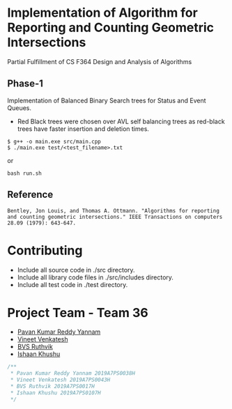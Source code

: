 # Implementation of Algorithm for Reporting and Counting Geometric Intersections

Partial Fulfillment of CS F364 Design and Analysis of Algorithms

## Phase-1

Implementation of Balanced Binary Search trees for Status and Event Queues.
- Red Black trees were chosen over AVL self balancing trees as red-black trees have faster insertion and deletion times.

```
$ g++ -o main.exe src/main.cpp
$ ./main.exe test/<test_filename>.txt
```
or
```
bash run.sh
```

## Reference
```
Bentley, Jon Louis, and Thomas A. Ottmann. "Algorithms for reporting and counting geometric intersections." IEEE Transactions on computers 28.09 (1979): 643-647.
```

# Contributing
- Include all source code in ./src directory.
- Include all library code files in ./src/includes directory.
- Include all test code in ./test directory.

# Project Team - Team 36

- [Pavan Kumar Reddy Yannam](https://github.com/PavanReddy28/)
- [Vineet Venkatesh](https://github.com/vineet891/)
- [BVS Ruthvik]()
- [Ishaan Khushu]()

```cpp
/**
 * Pavan Kumar Reddy Yannam 2019A7PS0038H
 * Vineet Venkatesh 2019A7PS0043H
 * BVS Ruthvik 2019A7PS0017H
 * Ishaan Khushu 2019A7PS0107H
 */
```
